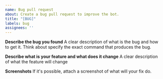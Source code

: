 ```yaml
---
name: Bug pull request
about: Create a bug pull request to improve the bot.
title: "[BUG]"
labels: bug
assignees: ''
---
```


**Describe the bug you found**
A clear description of what is the bug and how to get it.
Think about specify the exact command that produces the bug.

**Describe what is your feature and what does it change**
A clear description of what the feature will change

**Screenshots**
If it's possible, attach a screenshot of what will your fix do.